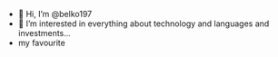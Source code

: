 - 👋 Hi, I’m @belko197
- 👀 I’m interested in everything about technology and languages and investments...
- my favourite 
  

<!---
belko197/belko197 is a ✨ special ✨ repository because its `README.md` (this file) appears on your GitHub profile.
You can click the Preview link to take a look at your changes.
--->
